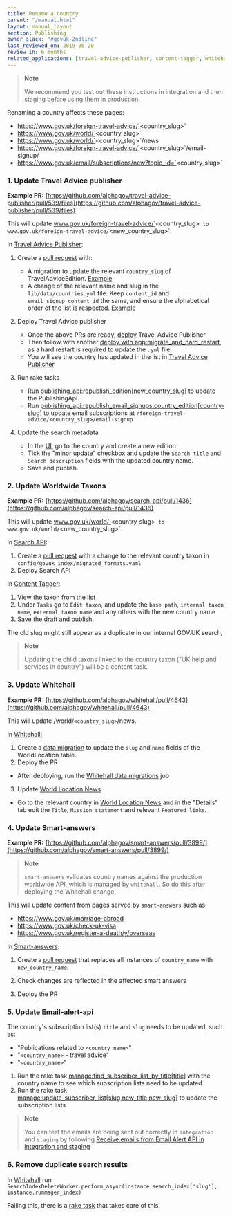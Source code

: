 ```yaml
---
title: Rename a country
parent: "/manual.html"
layout: manual_layout
section: Publishing
owner_slack: "#govuk-2ndline"
last_reviewed_on: 2019-06-20
review_in: 6 months
related_applications: [travel-advice-publisher, content-tagger, whitehall]
---
```

> **Note**
>
> We recommend you test out these instructions in integration and then staging before using them in production.

Renaming a country affects these pages:

* https://www.gov.uk/foreign-travel-advice/`<country_slug>`
* https://www.gov.uk/world/`<country_slug>`
* https://www.gov.uk/world/`<country_slug>`/news
* https://www.gov.uk/foreign-travel-advice/`<country_slug>`/email-signup/
* https://www.gov.uk/email/subscriptions/new?topic_id=`<country_slug>`


### 1. Update Travel Advice publisher

**Example PR:** [https://github.com/alphagov/travel-advice-publisher/pull/539/files](https://github.com/alphagov/travel-advice-publisher/pull/539/files)

This will update www.gov.uk/foreign-travel-advice/`<country_slug>` to www.gov.uk/foreign-travel-advice/`<new_country_slug>`.

In [Travel Advice Publisher](https://github.com/alphagov/travel-advice-publisher):

1. Create a [pull request](https://github.com/alphagov/travel-advice-publisher/pull/539/files) with:
    * A migration to update the relevant `country_slug` of TravelAdviceEdition. [Example](https://github.com/alphagov/travel-advice-publisher/pull/539/files#diff-dafdd21fd31a2f3a5d3eac5e2bdaeb08)
    * A change of the relevant name and slug in the `lib/data/countries.yml` file. Keep `content_id` and `email_signup_content_id` the same, and ensure the alphabetical order of the list is respected. [Example](https://github.com/alphagov/travel-advice-publisher/pull/539/files#diff-e7c0733c6cf5a1d6fc1f2589a6d9f0f7)

2. Deploy Travel Advice publisher
    * Once the above PRs are ready, [deploy](https://deploy.integration.publishing.service.gov.uk/job/Deploy_App/parambuild/?TARGET_APPLICATION=travel-advice-publisher&DEPLOY_TASK=deploy) Travel Advice Publisher
    * Then follow with another [deploy with app:migrate_and_hard_restart](https://deploy.integration.publishing.service.gov.uk/job/Deploy_App/parambuild/?TARGET_APPLICATION=travel-advice-publisher&DEPLOY_TASK=app:migrate_and_hard_restart), as a hard restart is required to update the `.yml` file.
    * You will see the country has updated in the list in [Travel Advice Publisher](https://travel-advice-publisher.integration.publishing.service.gov.uk/admin)

3. Run rake tasks
    * Run [publishing_api:republish_edition[new_country_slug]](https://deploy.integration.publishing.service.gov.uk/job/run-rake-task/parambuild/?TARGET_APPLICATION=travel-advice-publisher&MACHINE_CLASS=backend&RAKE_TASK=publishing_api:republish_edition[new_country_slug]) to update the PublishingApi.
    * Run [publishing_api:republish_email_signups:country_edition[country-slug]](https://deploy.integration.publishing.service.gov.uk/job/run-rake-task/parambuild/?TARGET_APPLICATION=travel-advice-publisher&MACHINE_CLASS=backend&RAKE_TASK=publishing_api:republish_email_signups:country_edition[country-slug]) to update email subscriptions at `/foreign-travel-advice/<country_slug>/email-signup`

4. Update the search metadata
    * In the [UI](https://travel-advice-publisher.integration.publishing.service.gov.uk/admin), go to the country and create a new edition
    * Tick the "minor update" checkbox and update the `Search title` and `Search description` fields with the updated country name.
    * Save and publish.

### 2. Update Worldwide Taxons

**Example PR:** [https://github.com/alphagov/search-api/pull/1436](https://github.com/alphagov/search-api/pull/1436)

This will update www.gov.uk/world/`<country_slug>` to www.gov.uk/world/`<new_country_slug>`.

In [Search API](https://github.com/alphagov/search-api):

1. Create a [pull request](https://github.com/alphagov/search-api/pull/1436) with a change to the relevant country taxon in `config/govuk_index/migrated_formats.yaml`
2. Deploy Search API

In [Content Tagger](https://content-tagger.integration.publishing.service.gov.uk/):

1. View the taxon from the list
2. Under `Tasks` go to `Edit taxon`, and update the `base path`, `internal taxon name`, `external taxon name` and any others with the new country name
3. Save the draft and publish.

The old slug might still appear as a duplicate in our internal GOV.UK search,

> **Note**
>
> Updating the child taxons linked to the country taxon ("UK help and services in country") will be a content task.

### 3. Update Whitehall

**Example PR:** [https://github.com/alphagov/whitehall/pull/4643](https://github.com/alphagov/whitehall/pull/4643)

This will update /world/`<country_slug>`/news.

In [Whitehall](https://github.com/alphagov/whitehall):

1. Create a [data migration](https://github.com/alphagov/whitehall/pull/4643/files) to update the `slug` and `name` fields of the WorldLocation table.
2. Deploy the PR
  * After deploying, run the [Whitehall data migrations](https://deploy.integration.publishing.service.gov.uk/job/Run_Whitehall_Data_Migrations/) job
3. Update [World Location News](https://whitehall-admin.integration.publishing.service.gov.uk/government/admin/world_locations)
  * Go to the relevant country in [World Location News](https://whitehall-admin.integration.publishing.service.gov.uk/government/admin/world_locations) and in the "Details" tab edit the `Title`, `Mission statement` and relevant `Featured links`.

### 4. Update Smart-answers

**Example PR:** [https://github.com/alphagov/smart-answers/pull/3899/](https://github.com/alphagov/smart-answers/pull/3899/)

> **Note**
>
> `smart-answers` validates country names against the production worldwide API, which is managed by `whitehall`.  So do this after deploying the Whitehall change.

This will update content from pages served by `smart-answers` such as:

- https://www.gov.uk/marriage-abroad
- https://www.gov.uk/check-uk-visa
- https://www.gov.uk/register-a-death/y/overseas

In [Smart-answers](https://github.com/alphagov/smart-answers):

1. Create a [pull request](https://github.com/alphagov/smart-answers/pull/3899/) that replaces all instances of `country_name` with `new_country_name`.

2. Check changes are reflected in the affected smart answers

3. Deploy the PR

### 5. Update Email-alert-api

The country's subscription list(s) `title` and `slug` needs to be updated, such as:

- "Publications related to `<country_name>`"
- "`<country_name>` - travel advice"
- "`<country_name>`"

1. Run the rake task [manage:find_subscriber_list_by_title[title]](https://deploy.integration.publishing.service.gov.uk/job/run-rake-task/parambuild/?TARGET_APPLICATION=email-alert-api&MACHINE_CLASS=email_alert_api&RAKE_TASK=manage:find_subscriber_list_by_title[country_name])
  with the country name to see which subscription lists need to be updated
2. Run the rake task [manage:update_subscriber_list[slug,new_title,new_slug]](https://deploy.integration.publishing.service.gov.uk/job/run-rake-task/parambuild/?TARGET_APPLICATION=email-alert-api&MACHINE_CLASS=email_alert_api&RAKE_TASK=manage:update_subscriber_list[country_slug,new_title,new_country_slug])
  to update the subscription lists

  > **Note**
  >
  > You can test the emails are being sent out correctly in `integration` and `staging`
    by following [Receive emails from Email Alert API in integration and staging](https://docs.publishing.service.gov.uk/manual/receiving-emails-from-email-alert-api-in-integration-and-staging.html)

### 6. Remove duplicate search results

In [Whitehall](https://github.com/alphagov/whitehall) run `SearchIndexDeleteWorker.perform_async(instance.search_index['slug'], instance.rummager_index)`

Failing this, there is a [rake task](https://github.com/alphagov/search-api/blob/4f106e40f2c1690d631f699bf8fc63dc39268866/lib/tasks/delete.rake#L9) that takes care of this.
